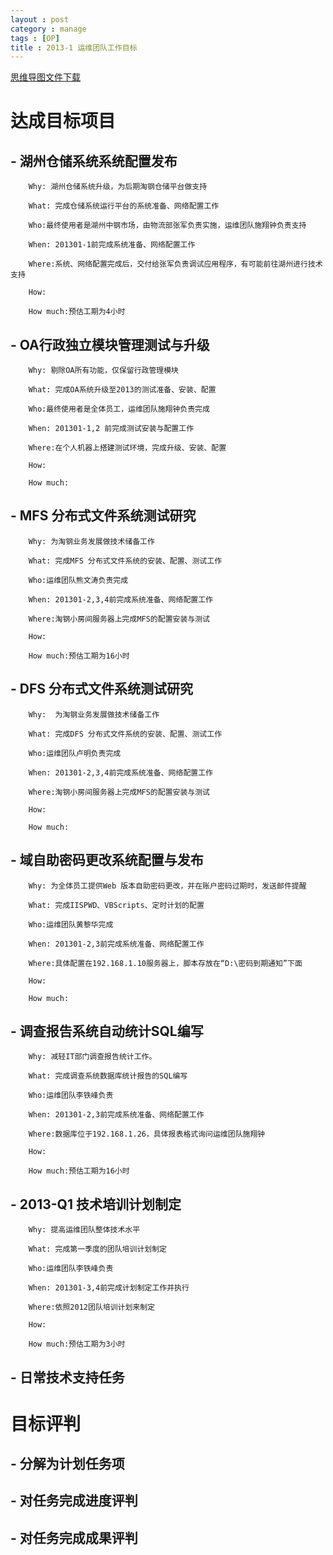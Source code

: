 ```yaml
---
layout : post
category : manage
tags : [OP]
title : 2013-1 运维团队工作目标
---
```

[思维导图文件下载](#)
# 达成目标项目

## -  湖州仓储系统系统配置发布

        Why: 湖州仓储系统升级，为后期淘钢仓储平台做支持
		
        What: 完成仓储系统运行平台的系统准备、网络配置工作
		
        Who:最终使用者是湖州中钢市场，由物流部张军负责实施，运维团队施翔钟负责支持
		
        When: 201301-1前完成系统准备、网络配置工作
		
        Where:系统、网络配置完成后，交付给张军负责调试应用程序，有可能前往湖州进行技术支持
		
        How:
        
        How much:预估工期为4小时
		
## -  OA行政独立模块管理测试与升级

        Why: 剔除OA所有功能，仅保留行政管理模块
		
        What: 完成OA系统升级至2013的测试准备、安装、配置
		
        Who:最终使用者是全体员工，运维团队施翔钟负责完成
		
        When: 201301-1,2 前完成测试安装与配置工作
		
        Where:在个人机器上搭建测试环境，完成升级、安装、配置
		
        How:
        
        How much:

## - MFS 分布式文件系统测试研究

        Why: 为淘钢业务发展做技术储备工作
		
        What: 完成MFS 分布式文件系统的安装、配置、测试工作
		
        Who:运维团队熊文涛负责完成
		
        When: 201301-2,3,4前完成系统准备、网络配置工作
		
        Where:淘钢小房间服务器上完成MFS的配置安装与测试
		
        How:  
        
        How much:预估工期为16小时

## - DFS 分布式文件系统测试研究

        Why:  为淘钢业务发展做技术储备工作
		
        What: 完成DFS 分布式文件系统的安装、配置、测试工作
		
        Who:运维团队卢明负责完成
		
        When: 201301-2,3,4前完成系统准备、网络配置工作
		
        Where:淘钢小房间服务器上完成MFS的配置安装与测试
		
        How: 
        
        How much:

## - 域自助密码更改系统配置与发布

        Why: 为全体员工提供Web 版本自助密码更改，并在账户密码过期时，发送邮件提醒
		
        What: 完成IISPWD、VBScripts、定时计划的配置
		
        Who:运维团队黄黎华完成
		
        When: 201301-2,3前完成系统准备、网络配置工作
		
        Where:具体配置在192.168.1.10服务器上，脚本存放在“D:\密码到期通知”下面
		
        How: 
        
        How much:

## -  调查报告系统自动统计SQL编写

        Why: 减轻IT部门调查报告统计工作。
		
        What: 完成调查系统数据库统计报告的SQL编写
		
        Who:运维团队李铁峰负责
		
        When: 201301-2,3前完成系统准备、网络配置工作
		
        Where:数据库位于192.168.1.26，具体报表格式询问运维团队施翔钟
		
        How: 
        
        How much:预估工期为16小时

## -  2013-Q1 技术培训计划制定

        Why: 提高运维团队整体技术水平
		
        What: 完成第一季度的团队培训计划制定
		
        Who:运维团队李铁峰负责
		
        When: 201301-3,4前完成计划制定工作并执行
		
        Where:依照2012团队培训计划来制定
		
        How: 
        
        How much:预估工期为3小时

## - 日常技术支持任务

# 目标评判

## - 分解为计划任务项

## - 对任务完成进度评判

## - 对任务完成成果评判
